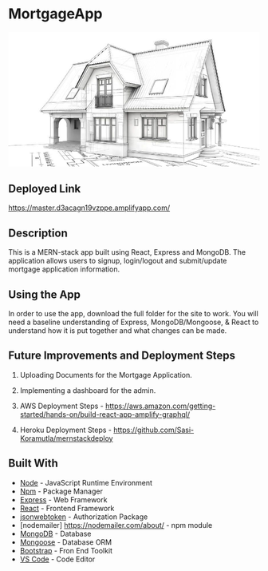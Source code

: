 # MortgageApp
![Mortgage](https://github.com/Sasi-Koramutla/mortgageapp/blob/master/house.jpg)

## Deployed Link
https://master.d3acagn19vzppe.amplifyapp.com/

## Description
This is a MERN-stack app built using React, Express and MongoDB. The application allows users to signup, login/logout and submit/update mortgage application information. 

## Using the App
In order to use the app, download the full folder for the site to work. You will need a baseline understanding of Express, MongoDB/Mongoose, & React to understand how it is put together and what changes can be made.

## Future Improvements and Deployment Steps
1. Uploading Documents for the Mortgage Application.

2. Implementing a dashboard for the admin.

3. AWS Deployment Steps - https://aws.amazon.com/getting-started/hands-on/build-react-app-amplify-graphql/

4. Heroku Deployment Steps - https://github.com/Sasi-Koramutla/mernstackdeploy

## Built With
- [Node](https://nodejs.org) - JavaScript Runtime Environment
- [Npm](https://www.npmjs.com) - Package Manager
- [Express](https://expressjs.com/en/starter/installing.html) - Web Framework
- [React](https://reactjs.org/) - Frontend Framework
- [jsonwebtoken](https://www.npmjs.com/package/jsonwebtoken) - Authorization Package
- [nodemailer] https://nodemailer.com/about/ - npm module
- [MongoDB](https://www.mongodb.com) - Database
- [Mongoose](http://mongoosejs.com) - Database ORM
- [Bootstrap](https://getbootstrap.com/) - Fron End Toolkit
- [VS Code](https://code.visualstudio.com) - Code Editor

